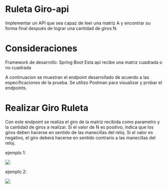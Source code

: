 # Ruleta Giro-api
Implementar un API que sea capaz de leer una matriz A y encontrar su forma final después de lograr una
cantidad de giros N.

# Consideraciones
Framework de desarrollo: Spring Boot
Esta api recibe una matriz cuadrada o no cuadrada

A continuacion se muestran el endpoint desarrollado de acuerdo a las especificaciones de la prueba. Se utilizo Postman
para visualizar y probar el endpoints.

# Realizar Giro Ruleta
Con este endpoint se realiza el giro de la matriz recibida como parametro y la cantidad de giros a realizar. Si el valor de N es
positivo, indica que los giros deben hacerse en sentido de las manecillas del reloj. Si el valor es negativo, el giro deberá hacerse en sentido contrario a las manecillas del reloj.

ejemplo 1:
<p aling="center">
  <img src="https://github.com/oscarsalazar8913/ruletaGiro-api/blob/master/ruletaGiro-api/imagenes/prueba1.png">
</p>


ejemplo 2:
<p aling="center">
  <img src="https://github.com/oscarsalazar8913/ruletaGiro-api/blob/master/ruletaGiro-api/imagenes/prueba2.png">
</p>

